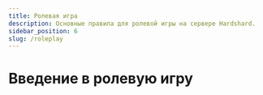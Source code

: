 ```yaml
---
title: Ролевая игра
description: Основные правила для ролевой игры на сервере Hardshard.
sidebar_position: 6
slug: /roleplay
---
```


# Введение в ролевую игру